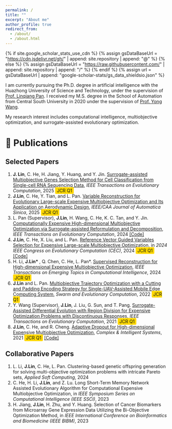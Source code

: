 ```yaml
---
permalink: /
title: ""
excerpt: "About me"
author_profile: true
redirect_from: 
  - /about/
  - /about.html
---
```


{% if site.google_scholar_stats_use_cdn %}
{% assign gsDataBaseUrl = "https://cdn.jsdelivr.net/gh/" | append: site.repository | append: "@" %}
{% else %}
{% assign gsDataBaseUrl = "https://raw.githubusercontent.com/" | append: site.repository | append: "/" %}
{% endif %}
{% assign url = gsDataBaseUrl | append: "google-scholar-stats/gs_data_shieldsio.json" %}

<span class='anchor' id='about-me'></span>

I am currently pursuing the Ph.D. degree in artificial intelligence with the Huazhong University of Science and Technology, under the supervision of [Prof. Linqiang Pan](http://faculty.hust.edu.cn/panlinqiang/zh_CN/index.htm). I received my M.S. degree in the School of Automation from Central South University in 2020 under the supervision of [Prof. Yong Wang](https://faculty.csu.edu.cn/wangyong/zh_CN/index.htm).

My research interest includes computational intelligence, multiobjective optimization, and surrogate-assisted evolutionary optimization. 
<!-- I have published more than 100 papers at the top international AI conferences with total <a href='https://scholar.google.com/citations?user=DhtAFkwAAAAJ'>google scholar citations <strong><span id='total_cit'>260000+</span></strong></a> (You can also use google scholar badge <a href='https://scholar.google.com/citations?user=DhtAFkwAAAAJ'><img src="https://img.shields.io/endpoint?url={{ url | url_encode }}&logo=Google%20Scholar&labelColor=f6f6f6&color=9cf&style=flat&label=citations"></a>). -->

<!--# 📖 Experiences  -->
<!--- *2021 – Now*, Doctor of Philosophy, Huazhong University of Science and Technology, Wuhan, China.  -->
<!--- *2020 – 2021*, Research Assistant, Southern University of Science and Technology, Shenzhen, China.  -->
<!--- *2017 – 2020*, Master of Engineering, Central South University, Changsha, China.  -->
<!--- *2013 – 2017*, Bachelor of Engineering, Tiangong University, Tianjin, China.  -->

<!-- # 🔥 News -->
<!-- - *2022.02*: &nbsp;🎉🎉 Lorem ipsum dolor sit amet, consectetur adipiscing elit. Vivamus ornare aliquet ipsum, ac tempus justo dapibus sit amet.  -->
<!-- - *2022.02*: &nbsp;🎉🎉 Lorem ipsum dolor sit amet, consectetur adipiscing elit. Vivamus ornare aliquet ipsum, ac tempus justo dapibus sit amet.  -->

# 📝 Publications 

## Selected Papers
<ol> 
<li> <b>J. Lin</b>, C. He, H. Jiang, Y. Huang, and Y. Jin. <a href="https://ieeexplore.ieee.org/document/10852178" target="_blank" rel="noopener noreferrer">Surrogate-assisted Multiobjective Genes Selection Method for Cell Classification from Single-cell RNA Sequencing Data</a>, <i>IEEE Transactions on Evolutionary Computation</i>, 2025  <span style="background-color: #FFD700; padding: 2px 5px; border-radius: 3px;"> JCR Q1</span> </li>
<li> <b>J.Lin</b>, C. He, Y. Tian, and L. Pan. <a href="https://ieeexplore.ieee.org/document/10869321" target="_blank" rel="noopener noreferrer">Variable Reconstruction for Evolutionary Large-scale Expensive Multiobjective Optimization and Its Application on Aerodynamic Design</a>, <i>IEEE/CAA Journal of Automatica Sinica</i>, 2025 <span style="background-color: #FFD700; padding: 2px 5px; border-radius: 3px;"> JCR Q1</span> </li>
 <li> L. Pan (Supervisor), <b>J.Lin</b>, H. Wang, C. He, K. C. Tan, and Y. Jin. <a href="https://ieeexplore.ieee.org/document/10477568" target="_blank" rel="noopener noreferrer">Computationally Expensive High-dimensional Multiobjective Optimization via Surrogate-assisted Reformulation and Decomposition</a>, <i>IEEE Transactions on Evolutionary Computation</i>, 2024 <a href="https://github.com/jqlincn/TP-SAEA">[Code]</a>
 <li>  <b>J.Lin</b>, C. He, X. Liu, and L. Pan.  <a href="https://ieeexplore.ieee.org/document/10611889" target="_blank" rel="noopener noreferrer">Reference Vector Guided Variables Selection for Expensive Large-scale Multiobjective Optimization</a>, in <i>2024 IEEE Congress on Evolutionary Computation (CEC)</i>, 2024 <span style="background-color: #FFD700; padding: 2px 5px; border-radius: 3px;"> JCR Q1</span> <a href="https://github.com/jqlincn/RVSPSO">[Code]</a> </li>
 <li> H. Li, <b>J.Lin* </b>, Q. Chen, C. He, L. Pan*. <a href="https://ieeexplore.ieee.org/document/10428945" target="_blank" rel="noopener noreferrer">Supervised Reconstruction for High-dimensional Expensive Multiobjective Optimization</a>, <i>IEEE Transactions on Emerging Topics in Computational Intelligence</i>, 2024  <span style="background-color: #FFD700; padding: 2px 5px; border-radius: 3px;"> JCR Q1</span> </li>
 <li> <b>J.Lin</b> and L. Pan. <a href="https://www.sciencedirect.com/science/article/pii/S2210650222001316" target="_blank" rel="noopener noreferrer">Multiobjective Trajectory Optimization with a Cutting and Padding Encoding Strategy for Single-UAV-Assisted Mobile Edge Computing System</a>, <i>Swarm and Evolutionary Computation</i>, 2022  <span style="background-color: #FFD700; padding: 2px 5px; border-radius: 3px;"> JCR Q1</span> </li>
 <li> Y. Wang (Supervisor), <b>J.Lin</b>, J. Liu, G. Sun, and T. Pang. <a href="https://ieeexplore.ieee.org/document/9559391" target="_blank" rel="noopener noreferrer">Surrogate-Assisted Differential Evolution with Region Division for Expensive Optimization Problems with Discontinuous Responses</a>, <i>IEEE Transactions on Evolutionary Computation</i>, 2021 <span style="background-color: #FFD700; padding: 2px 5px; border-radius: 3px;"> JCR Q1</span> </li>
 <li> <b>J.Lin</b>, C. He, and R. Cheng. <a href="https://link.springer.com/article/10.1007/s40747-021-00362-5" target="_blank" rel="noopener noreferrer">Adaptive Dropout for High-dimensional Expensive Multiobjective Optimization</a>, <i>Complex & Intelligent Systems</i>, 2021  <span style="background-color: #FFD700; padding: 2px 5px; border-radius: 3px;"> JCR Q1</span> <a href="https://github.com/jqlincn/ADSAPSO">[Code]</a>  </li>
 
</ol>

## Collaborative Papers
<ol> 
 <li> L. Li, <b>J.Lin</b>, C. He, L. Pan. Clustering-based genetic offspring generation for solving multi-objective optimization problems with intricate Pareto sets, <i>Applied Soft Computing</i>, 2024    </li>
 <li> C. He, H. Li, <b>J.Lin</b>, and Z. Lu. Long Short-Term Memory Network Assisted Evolutionary Algorithm for Computational Expensive Multiobjective Optimization, in <i>IEEE Symposium Series on Computational Intelligence (IEEE SSCI)</i>, 2023   </li>
 <li> H. Jiang, <b>J.Lin</b>, H. Zhu, and Y. Huang. Selection of Cancer Biomarkers from Microarray Gene Expression Data Utilizing the Bi-Objective Optimization Method, in <i>IEEE International Conference on Bioinformatics and Biomedicine (IEEE BIBM)</i>, 2023   </li>
</ol>

<!-- <div class='paper-box'><div class='paper-box-image'><div><div class="badge">CVPR 2016</div><img src='images/500x300.png' alt="sym" width="100%"></div></div> -->
<!-- <div class='paper-box-text' markdown="1"> -->

<!-- [Deep Residual Learning for Image Recognition](https://openaccess.thecvf.com/content_cvpr_2016/papers/He_Deep_Residual_Learning_CVPR_2016_paper.pdf) -->

<!-- **Kaiming He**, Xiangyu Zhang, Shaoqing Ren, Jian Sun -->

<!-- [**Project**](https://scholar.google.com/citations?view_op=view_citation&hl=zh-CN&user=DhtAFkwAAAAJ&citation_for_view=DhtAFkwAAAAJ:ALROH1vI_8AC) <strong><span class='show_paper_citations' data='DhtAFkwAAAAJ:ALROH1vI_8AC'></span></strong> -->
<!-- - Lorem ipsum dolor sit amet, consectetur adipiscing elit. Vivamus ornare aliquet ipsum, ac tempus justo dapibus sit amet.  -->
<!-- </div> -->
<!-- </div> -->

<!-- - [Lorem ipsum dolor sit amet, consectetur adipiscing elit. Vivamus ornare aliquet ipsum, ac tempus justo dapibus sit amet](https://github.com), A, B, C, **CVPR 2020** -->

<!-- # 🎖 Honors and Awards -->
<!-- - *2021.10* Lorem ipsum dolor sit amet, consectetur adipiscing elit. Vivamus ornare aliquet ipsum, ac tempus justo dapibus sit amet.  -->
<!-- - *2021.09* Lorem ipsum dolor sit amet, consectetur adipiscing elit. Vivamus ornare aliquet ipsum, ac tempus justo dapibus sit amet.  -->

<!-- # 💬 Invited Talks -->
<!-- - *2021.06*, Lorem ipsum dolor sit amet, consectetur adipiscing elit. Vivamus ornare aliquet ipsum, ac tempus justo dapibus sit amet.  -->
<!-- - *2021.03*, Lorem ipsum dolor sit amet, consectetur adipiscing elit. Vivamus ornare aliquet ipsum, ac tempus justo dapibus sit amet.  \| [\[video\]](https://github.com/) -->

<!-- # 💻 Internships -->
<!-- - *2019.05 - 2020.02*, [Lorem](https://github.com/), China. -->

<!--# 📌 Professional Services  -->
<!--- **Reviewer for:**   <br>  -->
<!--  _IEEE Transactions on Evolutionary Computation_   <br>  -->
<!--  _Swarm and Evolutionary Computation_   <br>  -->
<!--  _Complex & Intelligent System_   <br>  -->

<!--- **Editor/PC Member for:**   <br>  -->
<!--  _Bio-inspired Computing: Theories and Applications_   <br>  -->
<!--  _IEEE Symposium on Computational Intelligence for Financial Engineering and Economics_   <br>  -->
